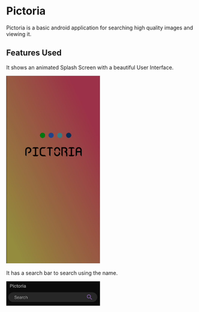 # Pictoria
Pictoria is a basic android application for searching high quality images and viewing it.

## Features Used

It shows an animated Splash Screen with a beautiful User Interface.

<img src="/readme_assets/splashscreen.png" width="250" height="500">

It has a search bar to search using the name.

<img src="/readme_assets/search.png" width="250">
